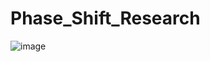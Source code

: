 # Phase_Shift_Research

![image](https://github.com/user-attachments/assets/25f37814-e1f7-4bc2-89a3-2b2413bb6ec6)
